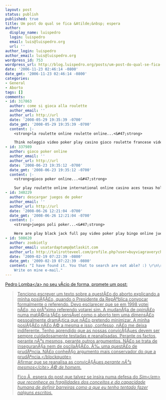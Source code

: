 ```yaml
---
layout: post
status: publish
published: true
title: Um post do qual se fica &Atilde;&nbsp; espera
author:
  display_name: luispedro
  login: luispedro
  email: luis@luispedro.org
  url: ''
author_login: luispedro
author_email: luis@luispedro.org
wordpress_id: 753
wordpress_url: http://blog.luispedro.org/posts/um-post-do-qual-se-fica-a-espera
date: '2006-11-23 02:46:14 -0800'
date_gmt: '2006-11-23 02:46:14 -0800'
categories:
- General
- Aborto
tags: []
comments:
- id: 317863
  author: come si gioca alla roulette
  author_email: ''
  author_url: http://url
  date: '2008-05-29 19:35:39 -0700'
  date_gmt: '2008-05-29 19:35:39 -0700'
  content: |-
    <strong>la roulette online roulette online...<&#47;strong>

    Think noleggio video poker play casino gioco roulette francese video poker pc normativa video poker...
- id: 337989
  author: gioco poker online
  author_email: ''
  author_url: http://url
  date: '2008-06-23 19:35:12 -0700'
  date_gmt: '2008-06-23 19:35:12 -0700'
  content: |-
    <strong>gioco poker online...<&#47;strong>

    Sur play roulette online international online casino aces texas holdem gioco poker italiano holdem poker spielregeln...
- id: 340229
  author: descargar juegos de poker
  author_email: ''
  author_url: http://url
  date: '2008-06-26 12:21:04 -0700'
  date_gmt: '2008-06-26 12:21:04 -0700'
  content: |-
    <strong>juegos poli poker...<&#47;strong>

    Here are play black jack full pay video poker play bingo online juegos poli poker deutsches online casino...
- id: 508620
  author: zoobiotly
  author_email: usatardaptump@atlaskit.com
  author_url: http://talirotteveel.com/profile.php?user=buyviagraverych
  date: '2009-02-19 07:22:39 -0800'
  date_gmt: '2009-02-19 07:22:39 -0800'
  content: "I have found it. You that to search are not able? :) \r\n\r\nI sell the.
    Write on mine e-mail."
---
```

<p><a href="http:&#47;&#47;vicio-de-forma.blogspot.com&#47;2006&#47;11&#47;o-aborto.html">Pedro Lomba<&#47;a> no seu v&Atilde;&shy;cio de forma, promete um post:</p>
<blockquote><p>Tenciono escrever um texto sobre a quest&Atilde;&pound;o do aborto explicando a minha posi&Atilde;&sect;&Atilde;&pound;o, quando o Presidente da Rep&Atilde;&ordm;blica convocar formalmente o referendo. Devo esclarecer que se em 1998 votei n&Atilde;&pound;o, no pr&Atilde;&sup3;ximo referendo votarei sim. A mudan&Atilde;&sect;a de opini&Atilde;&pound;o numa mat&Atilde;&copy;ria t&Atilde;&pound;o sens&Atilde;&shy;vel como o aborto tem uma dimens&Atilde;&pound;o pessoalmente dram&Atilde;&iexcl;tica que n&Atilde;&pound;o pretendo minimizar. A minha posi&Atilde;&sect;&Atilde;&pound;o n&Atilde;&pound;o &Atilde;&copy; a mesma e isso, confesso, n&Atilde;&pound;o me deixa indiferente. Tenho aprendido que as nossas convic&Atilde;&sect;&Atilde;&micro;es devem ser sempre cuidadosamente testadas e reanalisadas. Perante os factos, perante n&Atilde;&sup3;s mesmos, perante outros argumentos. N&Atilde;&pound;o se trata de inseguran&Atilde;&sect;a nem de oscila&Atilde;&sect;&Atilde;&pound;o. &Atilde;&permil; uma quest&Atilde;&pound;o de prud&Atilde;&ordf;ncia. N&Atilde;&pound;o conhe&Atilde;&sect;o argumento mais conservador do que a prud&Atilde;&ordf;ncia.<&#47;blockquote><br />
Afirmar que se reanalisa as convic&Atilde;&sect;&Atilde;&micro;es <cite>perante n&Atilde;&sup3;s mesmos<&#47;cite> &Atilde;&copy; de homem.</p>
<p>Fico &Atilde;&nbsp; espera do post que talvez se insira numa defesa do <em>Sim<&#47;em> que reconhece as fragilidades dos conceitos e da capacidade humana de definir barreiras como a que eu tenho tentado fazer nalguns escritos.</p>
